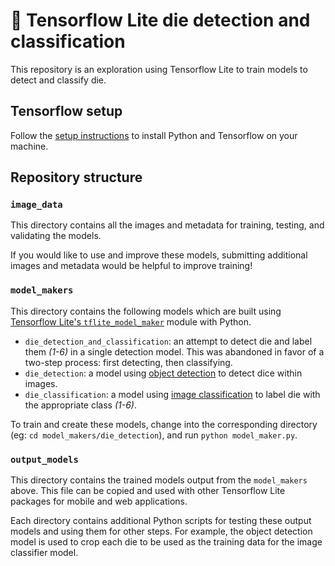 # 🎲 Tensorflow Lite die detection and classification

This repository is an exploration using Tensorflow Lite to train models to detect and classify die.

## Tensorflow setup

Follow the [setup instructions](https://www.tensorflow.org/install) to install Python and Tensorflow on your machine.

## Repository structure

### `image_data`

This directory contains all the images and metadata for training, testing, and validating the models.

If you would like to use and improve these models, submitting additional images and metadata would be helpful to improve training!

### `model_makers`

This directory contains the following models which are built using [Tensorflow Lite's `tflite_model_maker`](https://www.tensorflow.org/lite/api_docs/python/tflite_model_maker) module with Python.

- `die_detection_and_classification`: an attempt to detect die and label them _(1-6)_ in a single detection model. This was abandoned in favor of a two-step process: first detecting, then classifying.
- `die_detection`: a model using [object detection](https://www.tensorflow.org/lite/examples/object_detection/overview) to detect dice within images.
- `die_classification`: a model using [image classification](https://www.tensorflow.org/lite/examples/image_classification/overview) to label die with the appropriate class _(1-6)_.

To train and create these models, change into the corresponding directory (eg: `cd model_makers/die_detection`), and run `python model_maker.py`.

### `output_models`

This directory contains the trained models output from the `model_makers` above. This file can be copied and used with other Tensorflow Lite packages for mobile and web applications.

Each directory contains additional Python scripts for testing these output models and using them for other steps. For example, the object detection model is used to crop each die to be used as the training data for the image classifier model.
